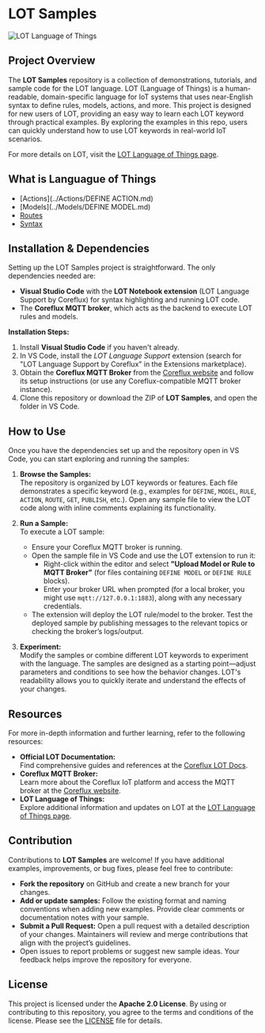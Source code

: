 # LOT Samples

![LOT Language of Things](https://cdn.prod.website-files.com/67444bdb9c312e239038aa41/678a888460016fcf4a0f13b7_Group%209133.webp)

## Project Overview
The **LOT Samples** repository is a collection of demonstrations, tutorials, and sample code for the LOT language. LOT (Language of Things) is a human-readable, domain-specific language for IoT systems that uses near-English syntax to define rules, models, actions, and more. This project is designed for new users of LOT, providing an easy way to learn each LOT keyword through practical examples. By exploring the examples in this repo, users can quickly understand how to use LOT keywords in real-world IoT scenarios.

For more details on LOT, visit the [LOT Language of Things page](https://www.coreflux.org/lot-language-of-things).


## What is Languague of Things
- [Actions](../Actions/DEFINE ACTION.md)
- [Models](../Models/DEFINE MODEL.md)
- [Routes](../Routes/README.md)
- [Syntax](../Syntax/README.md)

## Installation & Dependencies
Setting up the LOT Samples project is straightforward. The only dependencies needed are:
- **Visual Studio Code** with the **LOT Notebook extension** (LOT Language Support by Coreflux) for syntax highlighting and running LOT code.
- The **Coreflux MQTT broker**, which acts as the backend to execute LOT rules and models.

**Installation Steps:**
1. Install **Visual Studio Code** if you haven't already.
2. In VS Code, install the *LOT Language Support* extension (search for "LOT Language Support by Coreflux" in the Extensions marketplace).
3. Obtain the **Coreflux MQTT Broker** from the [Coreflux website](https://coreflux.org) and follow its setup instructions (or use any Coreflux-compatible MQTT broker instance).
4. Clone this repository or download the ZIP of **LOT Samples**, and open the folder in VS Code.

## How to Use
Once you have the dependencies set up and the repository open in VS Code, you can start exploring and running the samples:

1. **Browse the Samples:**  
   The repository is organized by LOT keywords or features. Each file demonstrates a specific keyword (e.g., examples for `DEFINE`, `MODEL`, `RULE`, `ACTION`, `ROUTE`, `GET`, `PUBLISH`, etc.). Open any sample file to view the LOT code along with inline comments explaining its functionality.

2. **Run a Sample:**  
   To execute a LOT sample:
   - Ensure your Coreflux MQTT broker is running.
   - Open the sample file in VS Code and use the LOT extension to run it:
     - Right-click within the editor and select **"Upload Model or Rule to MQTT Broker"** (for files containing `DEFINE MODEL` or `DEFINE RULE` blocks).
     - Enter your broker URL when prompted (for a local broker, you might use `mqtt://127.0.0.1:1883`), along with any necessary credentials.
   - The extension will deploy the LOT rule/model to the broker. Test the deployed sample by publishing messages to the relevant topics or checking the broker’s logs/output.

3. **Experiment:**  
   Modify the samples or combine different LOT keywords to experiment with the language. The samples are designed as a starting point—adjust parameters and conditions to see how the behavior changes. LOT's readability allows you to quickly iterate and understand the effects of your changes.

## Resources
For more in-depth information and further learning, refer to the following resources:
- **Official LOT Documentation:**  
  Find comprehensive guides and references at the [Coreflux LOT Docs](https://docs.coreflux.org/LOT/).
- **Coreflux MQTT Broker:**  
  Learn more about the Coreflux IoT platform and access the MQTT broker at the [Coreflux website](https://coreflux.org).
- **LOT Language of Things:**  
  Explore additional information and updates on LOT at the [LOT Language of Things page](https://www.coreflux.org/lot-language-of-things).

## Contribution
Contributions to **LOT Samples** are welcome! If you have additional examples, improvements, or bug fixes, please feel free to contribute:
- **Fork the repository** on GitHub and create a new branch for your changes.
- **Add or update samples:** Follow the existing format and naming conventions when adding new examples. Provide clear comments or documentation notes with your sample.
- **Submit a Pull Request:** Open a pull request with a detailed description of your changes. Maintainers will review and merge contributions that align with the project’s guidelines.
- Open issues to report problems or suggest new sample ideas. Your feedback helps improve the repository for everyone.

## License
This project is licensed under the **Apache 2.0 License**. By using or contributing to this repository, you agree to the terms and conditions of the license. Please see the [LICENSE](LICENSE) file for details.

